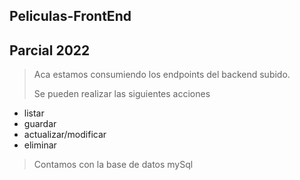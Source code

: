 ## Peliculas-FrontEnd
## Parcial 2022

>Aca estamos consumiendo los endpoints del backend subido.
>
> Se pueden realizar las siguientes acciones

* listar
* guardar 
* actualizar/modificar
* eliminar
>
> Contamos con la base de datos mySql

